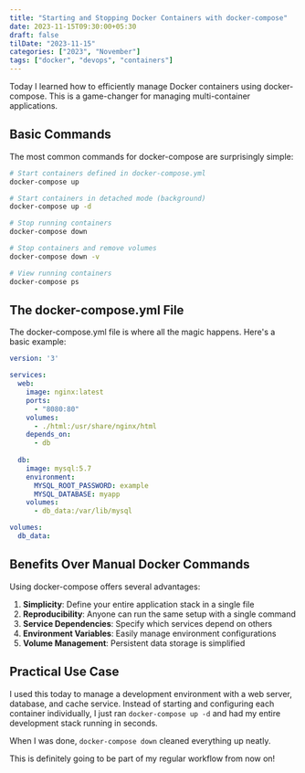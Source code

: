 ```yaml
---
title: "Starting and Stopping Docker Containers with docker-compose"
date: 2023-11-15T09:30:00+05:30
draft: false
tilDate: "2023-11-15"
categories: ["2023", "November"]
tags: ["docker", "devops", "containers"]
---
```


Today I learned how to efficiently manage Docker containers using docker-compose. This is a game-changer for managing multi-container applications.

## Basic Commands

The most common commands for docker-compose are surprisingly simple:

```bash
# Start containers defined in docker-compose.yml
docker-compose up

# Start containers in detached mode (background)
docker-compose up -d

# Stop running containers
docker-compose down

# Stop containers and remove volumes
docker-compose down -v

# View running containers
docker-compose ps
```

## The docker-compose.yml File

The docker-compose.yml file is where all the magic happens. Here's a basic example:

```yaml
version: '3'

services:
  web:
    image: nginx:latest
    ports:
      - "8080:80"
    volumes:
      - ./html:/usr/share/nginx/html
    depends_on:
      - db
  
  db:
    image: mysql:5.7
    environment:
      MYSQL_ROOT_PASSWORD: example
      MYSQL_DATABASE: myapp
    volumes:
      - db_data:/var/lib/mysql

volumes:
  db_data:
```

## Benefits Over Manual Docker Commands

Using docker-compose offers several advantages:

1. **Simplicity**: Define your entire application stack in a single file
2. **Reproducibility**: Anyone can run the same setup with a single command
3. **Service Dependencies**: Specify which services depend on others
4. **Environment Variables**: Easily manage environment configurations
5. **Volume Management**: Persistent data storage is simplified

## Practical Use Case

I used this today to manage a development environment with a web server, database, and cache service. Instead of starting and configuring each container individually, I just ran `docker-compose up -d` and had my entire development stack running in seconds.

When I was done, `docker-compose down` cleaned everything up neatly.

This is definitely going to be part of my regular workflow from now on!
